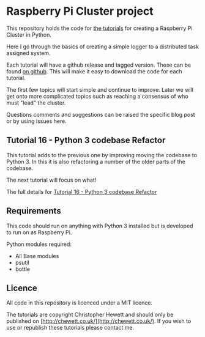 Raspberry Pi Cluster project
============================

This repository holds the code for [the tutorials](https://chewett.co.uk/blog/category/raspberry-pi-cluster/) for creating a Raspberry Pi Cluster in Python.

Here I go through the basics of creating a simple logger to a distributed task assigned system.

Each tutorial will have a github release and tagged version. These can be found
[on github](https://github.com/chewett/RaspberryPiCluster/releases).
This will make it easy to download the code for each tutorial.

The first few topics will start simple and continue to improve.
Later we will get onto more complicated topics such as reaching a consensus of who must "lead" the cluster.

Questions comments and suggestions can be raised the specific blog post or by using issues here.

## Tutorial 16 - Python 3 codebase Refactor

This tutorial adds to the previous one by improving moving the codebase to Python 3.
In this it is also refactoring a number of the older parts of the codebase.

The next tutorial will focus on what!

The full details for
[Tutorial 16 - Python 3 codebase Refactor](
https://chewett.co.uk/blog/
)

## Requirements

This code should run on anything with Python 3 installed but is developed
to run on as Raspberry Pi.

Python modules required:
* All Base modules
* psutil
* bottle

## Licence

All code in this repository is licenced under a MIT licence.

The tutorials are copyright Christopher Hewett and should only be 
published on [http://chewett.co.uk/](http://chewett.co.uk/).
If you wish to use or republish these tutorials please contact me.

